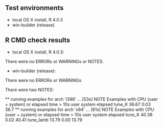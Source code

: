 Test environments
-----------------

-   local OS X install, R 4.0.3
-   win-builder (release)

R CMD check results
-------------------

-   local OS X install, R 4.0.3:

There were no ERRORs or WARNINGs or NOTES.

-   win-builder (release):

There were no ERRORs or WARNINGs

There were two NOTES:

\*\* running examples for arch ‘i386’ … \[53s\] NOTE Examples with CPU
(user + system) or elapsed time &gt; 10s user system elapsed tune\_K
36.67 0.03 36.7 \*\* running examples for arch ‘x64’ … \[61s\] NOTE
Examples with CPU (user + system) or elapsed time &gt; 10s user system
elapsed tune\_K 40.38 0.02 40.41 tune\_lamb 13.79 0.00 13.79
